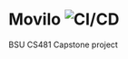 # Movilo ![CI/CD](https://github.com/cs481-ekh/f22-viz-kids/workflows/CI/badge.svg)
BSU CS481 Capstone project
